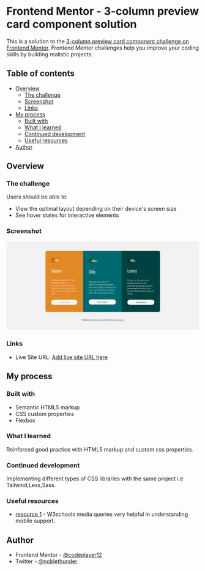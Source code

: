 # Frontend Mentor - 3-column preview card component solution

This is a solution to the [3-column preview card component challenge on Frontend Mentor](https://www.frontendmentor.io/challenges/3column-preview-card-component-pH92eAR2-). Frontend Mentor challenges help you improve your coding skills by building realistic projects. 

## Table of contents

- [Overview](#overview)
  - [The challenge](#the-challenge)
  - [Screenshot](#screenshot)
  - [Links](#links)
- [My process](#my-process)
  - [Built with](#built-with)
  - [What I learned](#what-i-learned)
  - [Continued development](#continued-development)
  - [Useful resources](#useful-resources)
- [Author](#author)

## Overview

### The challenge

Users should be able to:

- View the optimal layout depending on their device's screen size
- See hover states for interactive elements

### Screenshot

![](./screenshot.png)

### Links

- Live Site URL: [Add live site URL here](https://your-live-site-url.com)

## My process

### Built with

- Semantic HTML5 markup
- CSS custom properties
- Flexbox

### What I learned

Reinforced good practice  with HTML5 markup and custom css properties.

### Continued development

Implementing different types of CSS libraries with the same project i.e Tailwind,Less,Sass.


### Useful resources

- [resource 1](https://www.w3schools.com/css/css3_mediaqueries_ex.asp) - W3schools media queries very helpful in understanding mobile support.


## Author

- Frontend Mentor - [@codeplayer12](https://www.frontendmentor.io/profile/codeplayer12)
- Twitter - [@noblethunder](https://www.twitter.com/noblethunder)


